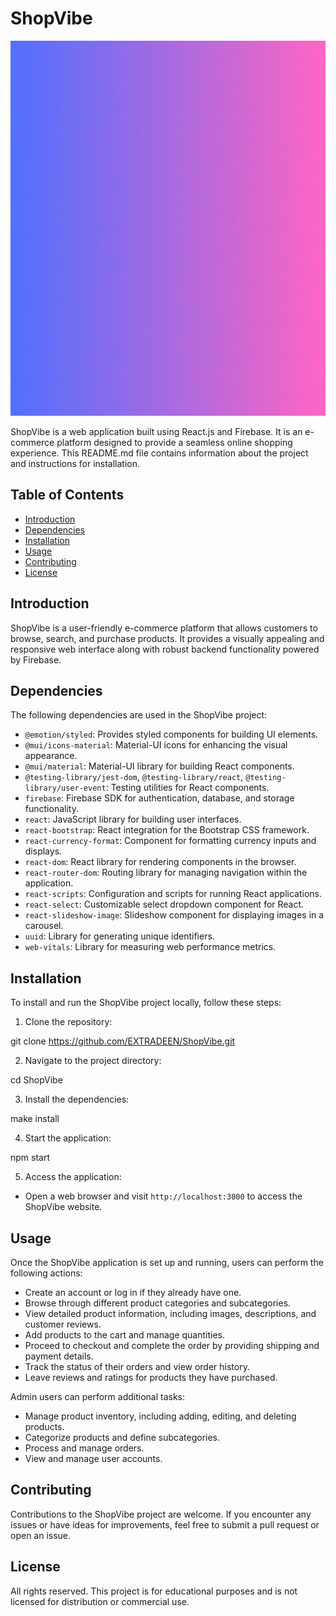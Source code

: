 # ShopVibe

<p align="center">
<img src="shopvibe.gif" width="800" height="600">


ShopVibe is a web application built using React.js and Firebase. It is an e-commerce platform designed to provide a seamless online shopping experience. This README.md file contains information about the project and instructions for installation.

## Table of Contents

- [Introduction](#introduction)
- [Dependencies](#dependencies)
- [Installation](#installation)
- [Usage](#usage)
- [Contributing](#contributing)
- [License](#license)

## Introduction

ShopVibe is a user-friendly e-commerce platform that allows customers to browse, search, and purchase products. It provides a visually appealing and responsive web interface along with robust backend functionality powered by Firebase.

## Dependencies

The following dependencies are used in the ShopVibe project:

- `@emotion/styled`: Provides styled components for building UI elements.
- `@mui/icons-material`: Material-UI icons for enhancing the visual appearance.
- `@mui/material`: Material-UI library for building React components.
- `@testing-library/jest-dom`, `@testing-library/react`, `@testing-library/user-event`: Testing utilities for React components.
- `firebase`: Firebase SDK for authentication, database, and storage functionality.
- `react`: JavaScript library for building user interfaces.
- `react-bootstrap`: React integration for the Bootstrap CSS framework.
- `react-currency-format`: Component for formatting currency inputs and displays.
- `react-dom`: React library for rendering components in the browser.
- `react-router-dom`: Routing library for managing navigation within the application.
- `react-scripts`: Configuration and scripts for running React applications.
- `react-select`: Customizable select dropdown component for React.
- `react-slideshow-image`: Slideshow component for displaying images in a carousel.
- `uuid`: Library for generating unique identifiers.
- `web-vitals`: Library for measuring web performance metrics.

## Installation

To install and run the ShopVibe project locally, follow these steps:

1. Clone the repository:

git clone https://github.com/EXTRADEEN/ShopVibe.git


2. Navigate to the project directory:

cd ShopVibe


3. Install the dependencies:

make install


4. Start the application:

npm start


5. Access the application:

- Open a web browser and visit `http://localhost:3000` to access the ShopVibe website.

## Usage

Once the ShopVibe application is set up and running, users can perform the following actions:

- Create an account or log in if they already have one.
- Browse through different product categories and subcategories.
- View detailed product information, including images, descriptions, and customer reviews.
- Add products to the cart and manage quantities.
- Proceed to checkout and complete the order by providing shipping and payment details.
- Track the status of their orders and view order history.
- Leave reviews and ratings for products they have purchased.

Admin users can perform additional tasks:

- Manage product inventory, including adding, editing, and deleting products.
- Categorize products and define subcategories.
- Process and manage orders.
- View and manage user accounts.

## Contributing

Contributions to the ShopVibe project are welcome. If you encounter any issues or have ideas for improvements, feel free to submit a pull request or open an issue.

## License

All rights reserved. This project is for educational purposes and is not licensed for distribution or commercial use.
